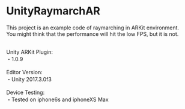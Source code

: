 # UnityRaymarchAR
This project is an example code of raymarching in ARKit environment.<br>
You might think that the performance will hit the low FPS, but it is not. <br>
<br>

Unity ARKit Plugin:<br>
・1.0.9<br>
<br>
Editor Version:<br>
・Unity 2017.3.0f3<br>
<br>
Device Testing:<br>
・Tested on iphone6s and iphoneXS Max<br>